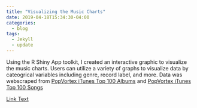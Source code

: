 ```yaml
---
title: "Visualizing the Music Charts"
date: 2019-04-18T15:34:30-04:00
categories:
  - blog
tags:
  - Jekyll
  - update
---
```


Using the R Shiny App toolkit, I created an interactive graphic to visualize the music charts. Users can utilize a variety of graphs to visualize data by cateogrical variables including genre, record label, and more. Data was webscraped from <a href="https://www.popvortex.com/music/charts/top-100-albums.php">PopVortex iTunes Top 100 Albums</a> and <a href="https://www.popvortex.com/music/charts/top-100-songs.php">PopVortex iTunes Top 100 Songs</a>

<a href="https://github.com/azantek/azantek.github.io/blob/master/PortfolioCopy.html">Link Text</a>
